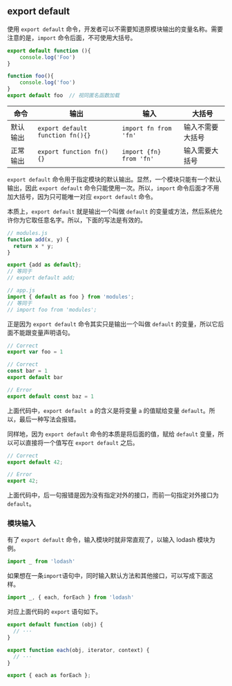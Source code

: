 ## export default

使用 `export default` 命令，开发者可以不需要知道原模块输出的变量名称。需要注意的是，`import` 命令后面，不可使用大括号。

```js
export default function (){
    console.log('Foo')
}

function foo(){
    console.log('foo')
}
export default foo	// 视同匿名函数加载
```

| 命令     | 输出                             | 输入                    | 大括号           |
| -------- | -------------------------------- | ----------------------- | ---------------- |
| 默认输出 | `export default function fn(){}` | `import fn from 'fn'`   | 输入不需要大括号 |
| 正常输出 | `export function fn(){}`         | `import {fn} from 'fn'` | 输入需要大括号   |

`export default` 命令用于指定模块的默认输出。显然，一个模块只能有一个默认输出，因此 `export default` 命令只能使用一次。所以，`import` 命令后面才不用加大括号，因为只可能唯一对应 `export default` 命令。

本质上，`export default` 就是输出一个叫做 `default` 的变量或方法，然后系统允许你为它取任意名字。所以，下面的写法是有效的。

```js
// modules.js
function add(x, y) {
  return x * y;
}

export {add as default};
// 等同于
// export default add;

// app.js
import { default as foo } from 'modules';
// 等同于
// import foo from 'modules';
```

正是因为 `export default` 命令其实只是输出一个叫做 `default` 的变量，所以它后面不能跟变量声明语句。

```js
// Correct
export var foo = 1

// Correct
const bar = 1
export default bar

// Error
export default const baz = 1
```

上面代码中，`export default a` 的含义是将变量 `a` 的值赋给变量 `default`。所以，最后一种写法会报错。

同样地，因为 `export default` 命令的本质是将后面的值，赋给 `default` 变量，所以可以直接将一个值写在 `export default` 之后。

```js
// Correct
export default 42;

// Error
export 42;
```

上面代码中，后一句报错是因为没有指定对外的接口，而前一句指定对外接口为 `default`。

### 模块输入

有了 `export default` 命令，输入模块时就非常直观了，以输入 lodash 模块为例。

```js
import _ from 'lodash'
```

如果想在一条`import`语句中，同时输入默认方法和其他接口，可以写成下面这样。

```js
import _, { each, forEach } from 'lodash'
```

对应上面代码的 `export` 语句如下。

```js
export default function (obj) {
  // ···
}

export function each(obj, iterator, context) {
  // ···
}

export { each as forEach };
```